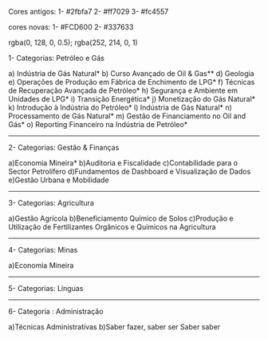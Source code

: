Cores antigos:
1-  #2fbfa7
2- #ff7029
3- #fc4557

cores novas:
1- #FCD600
2- #337633

rgba(0, 128, 0, 0.5);
rgba(252, 214, 0, 1)

1- Categorias: Petróleo e Gás 

a) Indústria de Gás Natural*
b) Curso Avançado de Oil & Gas**
d) Geologia 
e) Operações de Produção em Fábrica de Enchimento de LPG*
f) Técnicas de Recuperação Avançada de Petróleo*
h) Segurança e Ambiente em Unidades de LPG*
i) Transição Energética*
j) Monetização do Gás Natural*
k) Introdução à Indústria do Petróleo*
l) Indústria de Gás Natural*
n) Processamento de Gás Natural*
m) Gestão de Financiamento no Oil and Gás*
o) Reporting Financeiro na Indústria de Petróleo*
___________________________________________________
2- Categorias: Gestão & Finanças  

a)Economia Mineira*
b)Auditoria e Fiscalidade
c)Contabilidade para o Sector Petrolífero
d)Fundamentos de Dashboard e Visualização de Dados
e)Gestão Urbana e Mobilidade
____________________________________________________
3- Categorias: Agricultura

a)Gestão Agrícola
b)Beneficiamento Químico de Solos
c)Produção e Utilização de Fertilizantes Orgânicos e Químicos na Agricultura
_____________________________________________________
4- Categorias: Minas 

a)Economia Mineira
______________________________________________________
5- Categorias: Línguas 
______________________________________________________
6- Categoria : Administração 

a)Técnicas Administrativas 
b)Saber fazer, saber ser Saber saber
